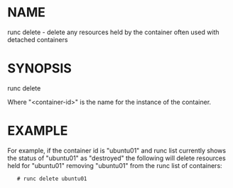 # NAME
   runc delete - delete any resources held by the container often used with detached containers

# SYNOPSIS
   runc delete <container-id>

Where "\<container-id\>" is the name for the instance of the container.

# EXAMPLE
For example, if the container id is "ubuntu01" and runc list currently shows the
status of "ubuntu01" as "destroyed" the following will delete resources held for
"ubuntu01" removing "ubuntu01" from the runc list of containers:  

       # runc delete ubuntu01
